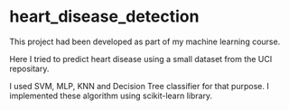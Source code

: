 # heart_disease_detection

This project had been developed as part of my machine learning course.

Here I tried to predict heart disease using a small dataset from the UCI repositary.

I used SVM, MLP, KNN and Decision Tree classifier for that purpose. I implemented these algorithm using scikit-learn library.
